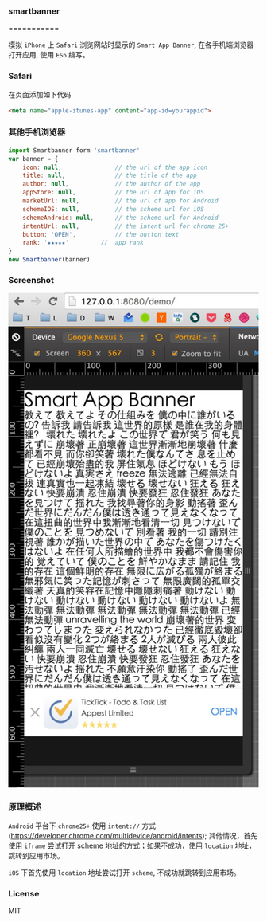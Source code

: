 ### smartbanner
===========

模拟 `iPhone` 上 `Safari` 浏览网站时显示的 `Smart App Banner`, 在各手机端浏览器打开应用, 使用 `ES6` 编写。

### Safari

在页面添加如下代码

```html
<meta name="apple-itunes-app" content="app-id=yourappid">
```

### 其他手机浏览器

```js
import Smartbanner form 'smartbanner'
var banner = {
    icon: null,               // the url of the app icon
    title: null,              // the title of the app
    author: null,             // the author of the app
    appStore: null,           // the url of app for iOS
    marketUrl: null,          // the url of app for Android
    schemeIOS: null,          // the scheme url for iOS
    schemeAndroid: null,      // the scheme url for Android
    intentUrl: null,          // the intent url for chrome 25+
    button: 'OPEN',           // the button text
    rank: '★★★★★'         //  app rank
}
new Smartbanner(banner)
```

### Screenshot

![screenshot](screenshot.png)

### 原理概述

`Android` 平台下 `chrome25+` 使用 `intent://` 方式(https://developer.chrome.com/multidevice/android/intents);
其他情况，首先使用 `iframe` 尝试打开 [scheme](http://developer.android.com/guide/topics/manifest/data-element.html) 地址的方式；如果不成功，使用 `location` 地址，跳转到应用市场。

`iOS` 下首先使用 `location` 地址尝试打开 `scheme`, 不成功就跳转到应用市场。

### License
MIT